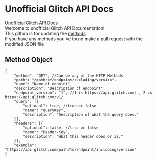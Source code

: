 # Unofficial Glitch API Docs
[Unofficial Glitch API Docs](https://docs.glitchy.ml)<br>
Welcome to unofficial Glitch API Documentation! <br>
This github is for updating the [methods](https://github.com/TurboBiscuit/glitch-api-docs/blob/master/methods.json)<br>
If you have any methods you've found make a pull request with the modified JSON file

## Method Object
```jsonc
{
    "method": "GET", //Can be any of the HTTP Methods
    "path": "/path/of/endpoint/excluding/version",
    "name": "Name of enpoint",
    "description": "Description of endpoint",
    "endpoint_version": "1", //1 is https://api.glitch.com/ , 2 is https://api.glitch.com/v1/
    "query": [{
        "optional": true, //true or false
        "name": "queryKey",
        "description": "Description of what the query does."
    }],
    "headers": [{
        "optional": false, //true or false
        "name": "Header-Key",
        "description": "What this header does or is."
    }],
    "example": "https://api.glitch.com/path/to/endpoint/including/version"
}
```
